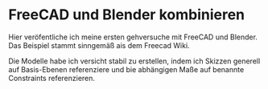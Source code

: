 # FreeCAD und Blender kombinieren

Hier veröfentliche ich meine ersten gehversuche mit FreeCAD und Blender. Das Beispiel stammt sinngemäß ais dem Freecad Wiki.

Die Modelle habe ich versicht stabil zu erstellen, indem ich Skizzen generell auf Basis-Ebenen referenziere und bie abhängigen Maße auf benannte Constraints referenzieren.

